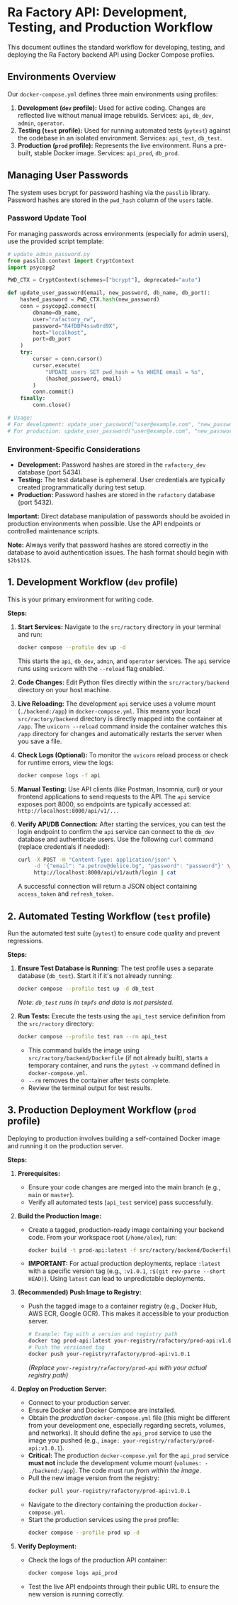 # Ra Factory API: Development, Testing, and Production Workflow

This document outlines the standard workflow for developing, testing, and deploying the Ra Factory backend API using Docker Compose profiles.

## Environments Overview

Our `docker-compose.yml` defines three main environments using profiles:

1.  **Development (`dev` profile):** Used for active coding. Changes are reflected live without manual image rebuilds. Services: `api`, `db_dev`, `admin`, `operator`.
2.  **Testing (`test` profile):** Used for running automated tests (`pytest`) against the codebase in an isolated environment. Services: `api_test`, `db_test`.
3.  **Production (`prod` profile):** Represents the live environment. Runs a pre-built, stable Docker image. Services: `api_prod`, `db_prod`.

## Managing User Passwords

The system uses bcrypt for password hashing via the `passlib` library. Password hashes are stored in the `pwd_hash` column of the `users` table.

### Password Update Tool

For managing passwords across environments (especially for admin users), use the provided script template:

```python
# update_admin_password.py
from passlib.context import CryptContext
import psycopg2

PWD_CTX = CryptContext(schemes=["bcrypt"], deprecated="auto")

def update_user_password(email, new_password, db_name, db_port):
    hashed_password = PWD_CTX.hash(new_password)
    conn = psycopg2.connect(
        dbname=db_name,
        user="rafactory_rw",
        password="R4fDBP4ssw0rd9X",
        host="localhost",
        port=db_port
    )
    try:
        cursor = conn.cursor()
        cursor.execute(
            "UPDATE users SET pwd_hash = %s WHERE email = %s",
            (hashed_password, email)
        )
        conn.commit()
    finally:
        conn.close()

# Usage:
# For development: update_user_password("user@example.com", "new_password", "rafactory_dev", "5434")
# For production: update_user_password("user@example.com", "new_password", "rafactory", "5432")
```

### Environment-Specific Considerations

- **Development:** Password hashes are stored in the `rafactory_dev` database (port 5434). 
- **Testing:** The test database is ephemeral. User credentials are typically created programmatically during test setup.
- **Production:** Password hashes are stored in the `rafactory` database (port 5432).

**Important:** Direct database manipulation of passwords should be avoided in production environments when possible. Use the API endpoints or controlled maintenance scripts.

**Note:** Always verify that password hashes are stored correctly in the database to avoid authentication issues. The hash format should begin with `$2b$12$`.

## 1. Development Workflow (`dev` profile)

This is your primary environment for writing code.

**Steps:**

1.  **Start Services:** Navigate to the `src/ractory` directory in your terminal and run:
    ```bash
    docker compose --profile dev up -d
    ```
    This starts the `api`, `db_dev`, `admin`, and `operator` services. The `api` service runs using `uvicorn` with the `--reload` flag enabled.

2.  **Code Changes:** Edit Python files directly within the `src/ractory/backend` directory on your host machine.

3.  **Live Reloading:** The development `api` service uses a volume mount (`./backend:/app`) in `docker-compose.yml`. This means your local `src/ractory/backend` directory is directly mapped into the container at `/app`. The `uvicorn --reload` command inside the container watches this `/app` directory for changes and automatically restarts the server when you save a file.

4.  **Check Logs (Optional):** To monitor the `uvicorn` reload process or check for runtime errors, view the logs:
    ```bash
    docker compose logs -f api
    ```

5.  **Manual Testing:** Use API clients (like Postman, Insomnia, curl) or your frontend applications to send requests to the API. The `api` service exposes port 8000, so endpoints are typically accessed at:
    `http://localhost:8000/api/v1/...`

6.  **Verify API/DB Connection:** After starting the services, you can test the login endpoint to confirm the `api` service can connect to the `db_dev` database and authenticate users. Use the following `curl` command (replace credentials if needed):
    ```bash
    curl -X POST -H "Content-Type: application/json" \
         -d '{"email": "a.petrov@delice.bg", "password": "password"}' \
         http://localhost:8000/api/v1/auth/login | cat
    ```
    A successful connection will return a JSON object containing `access_token` and `refresh_token`.

## 2. Automated Testing Workflow (`test` profile)

Run the automated test suite (`pytest`) to ensure code quality and prevent regressions.

**Steps:**

1.  **Ensure Test Database is Running:** The test profile uses a separate database (`db_test`). Start it if it's not already running:
    ```bash
    docker compose --profile test up -d db_test
    ```
    *Note: `db_test` runs in `tmpfs` and data is not persisted.*

2.  **Run Tests:** Execute the tests using the `api_test` service definition from the `src/ractory` directory:
    ```bash
    docker compose --profile test run --rm api_test
    ```
    *   This command builds the image using `src/ractory/backend/Dockerfile` (if not already built), starts a temporary container, and runs the `pytest -v` command defined in `docker-compose.yml`.
    *   `--rm` removes the container after tests complete.
    *   Review the terminal output for test results.

## 3. Production Deployment Workflow (`prod` profile)

Deploying to production involves building a self-contained Docker image and running it on the production server.

**Steps:**

1.  **Prerequisites:**
    *   Ensure your code changes are merged into the main branch (e.g., `main` or `master`).
    *   Verify all automated tests (`api_test` service) pass successfully.

2.  **Build the Production Image:**
    *   Create a tagged, production-ready image containing your backend code. From your workspace root (`/home/alex`), run:
        ```bash
        docker build -t prod-api:latest -f src/ractory/backend/Dockerfile src/ractory/backend
        ```
    *   **IMPORTANT:** For actual production deployments, replace `:latest` with a specific version tag (e.g., `:v1.0.1`, `:$(git rev-parse --short HEAD)`). Using `latest` can lead to unpredictable deployments.

3.  **(Recommended) Push Image to Registry:**
    *   Push the tagged image to a container registry (e.g., Docker Hub, AWS ECR, Google GCR). This makes it accessible to your production server.
        ```bash
        # Example: Tag with a version and registry path
        docker tag prod-api:latest your-registry/rafactory/prod-api:v1.0.1
        # Push the versioned tag
        docker push your-registry/rafactory/prod-api:v1.0.1
        ```
        *(Replace `your-registry/rafactory/prod-api` with your actual registry path)*

4.  **Deploy on Production Server:**
    *   Connect to your production server.
    *   Ensure Docker and Docker Compose are installed.
    *   Obtain the *production* `docker-compose.yml` file (this might be different from your development one, especially regarding secrets, volumes, and networks). It should define the `api_prod` service to use the image you pushed (e.g., `image: your-registry/rafactory/prod-api:v1.0.1`).
    *   **Critical:** The production `docker-compose.yml` for the `api_prod` service **must not** include the development volume mount (`volumes: - ./backend:/app`). The code must run *from within the image*.
    *   Pull the new image version from the registry:
        ```bash
        docker pull your-registry/rafactory/prod-api:v1.0.1
        ```
    *   Navigate to the directory containing the production `docker-compose.yml`.
    *   Start the production services using the `prod` profile:
        ```bash
        docker compose --profile prod up -d
        ```

5.  **Verify Deployment:**
    *   Check the logs of the production API container:
        ```bash
        docker compose logs api_prod
        ```
    *   Test the live API endpoints through their public URL to ensure the new version is running correctly.
